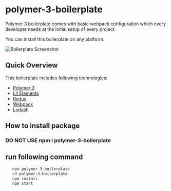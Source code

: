 # polymer-3-boilerplate

Polymer 3 boilerplate comes with basic webpack configuration which every developer needs at the initial setup of every project.

You can install this boilerplate on any platform.

![Boilerplate Screenshot](https://ibb.co/6DkPNDS)

## Quick Overview

This boilerplate includes following technologies:

* [Polymer 3](https://polymer-library.polymer-project.org/3.0/docs/about_30)
* [Lit Elements](https://lit-element.polymer-project.org/)
* [Redux](https://redux.js.org/introduction/getting-started)
* [Webpack](https://webpack.js.org/concepts/)
* [Lodash](https://lodash.com/docs/4.17.15)

## How to install package

### DO NOT USE npm i polymer-3-boilerplate

## run following command
```sh
   npx polymer-3-boilerplate
   cd polymer-3-boilerplate
   npm install
   npm start
   ```